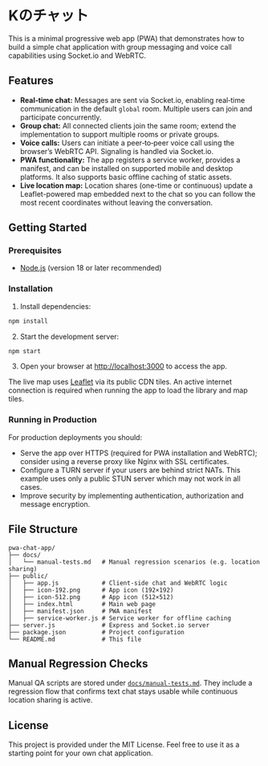 # Kのチャット

This is a minimal progressive web app (PWA) that demonstrates how to build a simple chat application with group messaging and voice call capabilities using Socket.io and WebRTC.

## Features

- **Real‑time chat:** Messages are sent via Socket.io, enabling real‑time communication in the default `global` room. Multiple users can join and participate concurrently.
- **Group chat:** All connected clients join the same room; extend the implementation to support multiple rooms or private groups.
- **Voice calls:** Users can initiate a peer‑to‑peer voice call using the browser’s WebRTC API. Signaling is handled via Socket.io.
- **PWA functionality:** The app registers a service worker, provides a manifest, and can be installed on supported mobile and desktop platforms. It also supports basic offline caching of static assets.
- **Live location map:** Location shares (one-time or continuous) update a Leaflet-powered map embedded next to the chat so you can follow the most recent coordinates without leaving the conversation.

## Getting Started

### Prerequisites

- [Node.js](https://nodejs.org/) (version 18 or later recommended)

### Installation

1. Install dependencies:

```bash
npm install
```

2. Start the development server:

```bash
npm start
```

3. Open your browser at [http://localhost:3000](http://localhost:3000) to access the app.

The live map uses [Leaflet](https://leafletjs.com/) via its public CDN tiles. An active internet connection is required when running the app to load the library and map tiles.

### Running in Production

For production deployments you should:

- Serve the app over HTTPS (required for PWA installation and WebRTC); consider using a reverse proxy like Nginx with SSL certificates.
- Configure a TURN server if your users are behind strict NATs. This example uses only a public STUN server which may not work in all cases.
- Improve security by implementing authentication, authorization and message encryption.

## File Structure

```
pwa-chat-app/
├── docs/
│   └── manual-tests.md   # Manual regression scenarios (e.g. location sharing)
├── public/
│   ├── app.js            # Client‑side chat and WebRTC logic
│   ├── icon-192.png      # App icon (192×192)
│   ├── icon-512.png      # App icon (512×512)
│   ├── index.html        # Main web page
│   ├── manifest.json     # PWA manifest
│   ├── service-worker.js # Service worker for offline caching
├── server.js             # Express and Socket.io server
├── package.json          # Project configuration
└── README.md             # This file
```

## Manual Regression Checks

Manual QA scripts are stored under [`docs/manual-tests.md`](docs/manual-tests.md). They include a regression flow that confirms text chat stays usable while continuous location sharing is active.

## License

This project is provided under the MIT License. Feel free to use it as a starting point for your own chat application.
